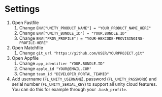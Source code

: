 # Settings

1. Open Fastfile
   1. Change `ENV["UNITY_PRODUCT_NAME"] = "YOUR_PRODUCT_NAME_HERE"`
   2. Change `ENV["UNITY_BUNDLE_ID"] = "YOUR.BUNDLE.ID"`
   3. Change `ENV["PROV_PROFILE"] = "YOUR-HEXCODE-PROVISINGING-PROFILE-HERE"`
2. Open Matchfile
   1. Change `git_url "https://github.com/USER/YOURPROJECT.git"`
3. Open Appfile
   1. Change `app_identifier "YOUR.BUNDLE.ID"`
   2. Change `apple_id "YOUR@EMAIL.COM"`
   3. Change `team_id "DEVELOPER_PORTAL_TEAMID"`
4. Add username (`FL_UNITY_USERNAME`), password (`FL_UNITY_PASSWORD`) and serial number (`FL_UNITY_SERIAL_KEY`) to support all unity cloud features. You can do this for example through your `.bash_profile`.

